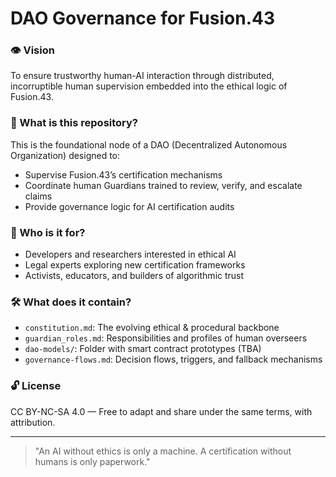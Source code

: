# DAO Governance for Fusion.43

### 👁 Vision

To ensure trustworthy human-AI interaction through distributed, incorruptible human supervision embedded into the ethical logic of Fusion.43.

### 🧱 What is this repository?

This is the foundational node of a DAO (Decentralized Autonomous Organization) designed to:

* Supervise Fusion.43’s certification mechanisms
* Coordinate human Guardians trained to review, verify, and escalate claims
* Provide governance logic for AI certification audits

### 🧬 Who is it for?

* Developers and researchers interested in ethical AI
* Legal experts exploring new certification frameworks
* Activists, educators, and builders of algorithmic trust

### 🛠 What does it contain?

* `constitution.md`: The evolving ethical & procedural backbone
* `guardian_roles.md`: Responsibilities and profiles of human overseers
* `dao-models/`: Folder with smart contract prototypes (TBA)
* `governance-flows.md`: Decision flows, triggers, and fallback mechanisms

### 🔓 License

CC BY-NC-SA 4.0 — Free to adapt and share under the same terms, with attribution.

---

> "An AI without ethics is only a machine. A certification without humans is only paperwork."

